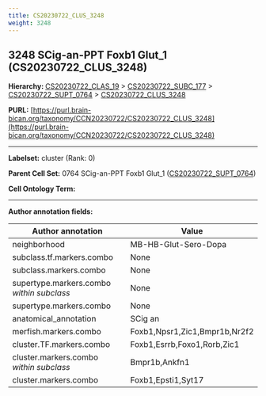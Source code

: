 ```yaml
---
title: CS20230722_CLUS_3248
weight: 3248
---
```

## 3248 SCig-an-PPT Foxb1 Glut_1 (CS20230722_CLUS_3248)
<b>Hierarchy: </b>
[CS20230722_CLAS_19](../CS20230722_CLAS_19) >
[CS20230722_SUBC_177](../CS20230722_SUBC_177) >
[CS20230722_SUPT_0764](../CS20230722_SUPT_0764) >
[CS20230722_CLUS_3248](../CS20230722_CLUS_3248)

**PURL:** [https://purl.brain-bican.org/taxonomy/CCN20230722/CS20230722_CLUS_3248](https://purl.brain-bican.org/taxonomy/CCN20230722/CS20230722_CLUS_3248)

---


**Labelset:** cluster (Rank: 0)

**Parent Cell Set:** 0764 SCig-an-PPT Foxb1 Glut_1 ([CS20230722_SUPT_0764](../CS20230722_SUPT_0764))



**Cell Ontology Term:** 

[MARKER GENES.]: #


---

[TRANSFERRED ANNOTATIONS.]: #


[AUTHOR ANNOTATION FIELDS.]: #


**Author annotation fields:**

| Author annotation | Value |
|-------------------|-------|
|neighborhood|MB-HB-Glut-Sero-Dopa|
|subclass.tf.markers.combo|None|
|subclass.markers.combo|None|
|supertype.markers.combo _within subclass_|None|
|supertype.markers.combo|None|
|anatomical_annotation|SCig an|
|merfish.markers.combo|Foxb1,Npsr1,Zic1,Bmpr1b,Nr2f2|
|cluster.TF.markers.combo|Foxb1,Esrrb,Foxo1,Rorb,Zic1|
|cluster.markers.combo _within subclass_|Bmpr1b,Ankfn1|
|cluster.markers.combo|Foxb1,Epsti1,Syt17|

